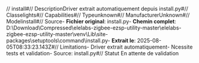 // install#// DescriptionDriver extrait automatiquement depuis install.py#// Classelights#// Capabilities#// Typeunknown#// ManufacturerUnknown#// Modelinstall#// Source- **Fichier original**: install.py- **Chemin complet**: D:\Download\Compressed\elelabs-zigbee-ezsp-utility-master\elelabs-zigbee-ezsp-utility-master\venv\Lib\site-packages\setuptools\command\install.py- **Extrait le**: 2025-08-05T08:33:23.143Z#// Limitations- Driver extrait automatiquement- Ncessite tests et validation- Source: install.py#// Statut En attente de validation